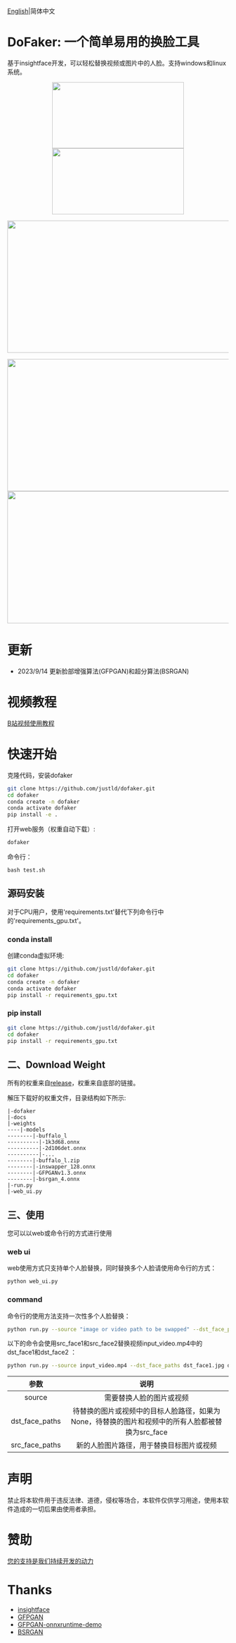 [English](README.md)|简体中文

# DoFaker: 一个简单易用的换脸工具
基于insightface开发，可以轻松替换视频或图片中的人脸。支持windows和linux系统。

<p align="center">
<img src="https://github.com/justld/dofaker/blob/main/docs/images/source.gif" width="300" height="150"><img src="https://github.com/justld/dofaker/blob/main/docs/images/trump.jpg" width="300" height="150">
</p>

<p align="center">
<img src="https://github.com/justld/dofaker/blob/main/docs/images/swapped.gif" width="600" height="300"/>
</p>

<p align="center">
    <img src="https://github.com/justld/dofaker/blob/main/docs/test/multi.png" width="600" height="300"/>
    <img src="https://github.com/justld/dofaker/blob/main/docs/images/multi.png" width="600" height="300"/>
</p>

# 更新
- 2023/9/14 更新脸部增强算法(GFPGAN)和超分算法(BSRGAN)

# 视频教程
[B站视频使用教程](https://www.bilibili.com/video/BV1b8411i7A8/)


# 快速开始
克隆代码，安装dofaker
```bash
git clone https://github.com/justld/dofaker.git
cd dofaker
conda create -n dofaker
conda activate dofaker
pip install -e .
```

打开web服务（权重自动下载）:
```bash
dofaker
```

命令行：
```
bash test.sh
```


## 源码安装
对于CPU用户，使用'requirements.txt'替代下列命令行中的'requirements_gpu.txt'。

### conda install
创建conda虚拟环境:
```bash
git clone https://github.com/justld/dofaker.git
cd dofaker
conda create -n dofaker
conda activate dofaker
pip install -r requirements_gpu.txt
```

### pip install
```bash
git clone https://github.com/justld/dofaker.git
cd dofaker
pip install -r requirements_gpu.txt
```

## 二、Download Weight
所有的权重来自[release](https://github.com/justld/dofaker/releases)，权重来自底部的链接。

解压下载好的权重文件，目录结构如下所示:
```
|-dofaker
|-docs
|-weights
----|-models
--------|-buffalo_l
----------|-1k3d68.onnx
----------|-2d106det.onnx
----------|-...
--------|-buffalo_l.zip
--------|-inswapper_128.onnx
--------|-GFPGANv1.3.onnx
--------|-bsrgan_4.onnx
|-run.py
|-web_ui.py
```


## 三、使用
您可以以web或命令行的方式进行使用
### web ui
web使用方式只支持单个人脸替换，同时替换多个人脸请使用命令行的方式：
```bash
python web_ui.py
```

### command
命令行的使用方法支持一次性多个人脸替换：
```bash
python run.py --source "image or video path to be swapped" --dst_face_paths "dst_face1_path" "dst_face2_path" ... --src_face_paths "src_face1_path" "src_face2_path" ...
```

以下的命令会使用src_face1和src_face2替换视频input_video.mp4中的dst_face1和dst_face2 ：
```bash
python run.py --source input_video.mp4 --dst_face_paths dst_face1.jpg dst_face2.jpg --src_face_paths src_face1.jpg src_face2.jpg
```

|参数|说明|
|:---:|:---:|
|source|需要替换人脸的图片或视频|
|dst_face_paths|待替换的图片或视频中的目标人脸路径，如果为None，待替换的图片和视频中的所有人脸都被替换为src_face|
|src_face_paths|新的人脸图片路径，用于替换目标图片或视频|


# 声明
禁止将本软件用于违反法律、道德，侵权等场合，本软件仅供学习用途，使用本软件造成的一切后果由使用者承担。

# 赞助
[您的支持是我们持续开发的动力](https://justld.github.io/)

# Thanks
- [insightface](https://github.com/deepinsight/insightface)  
- [GFPGAN](https://github.com/TencentARC/GFPGAN)  
- [GFPGAN-onnxruntime-demo](https://github.com/xuanandsix/GFPGAN-onnxruntime-demo)  
- [BSRGAN](https://github.com/cszn/BSRGAN)  
